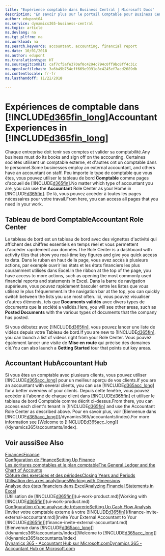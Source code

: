 ```yaml
---
title: "Expérience comptable dans Business Central | Microsoft Docs"
description: "En savoir plus sur le portail Comptable pour Business Central et le tableau de bord Comptable qui prend en charge les comptables internes et externes de la société du client."
author: edupont04
ms.service: dynamics365-business-central
ms.topic: article
ms.devlang: na
ms.tgt_pltfrm: na
ms.workload: na
ms.search.keywords: accountant, accounting, financial report
ms.date: 10/01/2018
ms.author: edupont
ms.translationtype: HT
ms.sourcegitcommit: caf7cf5afe370af0c4294c794c0ff9bc8ff4c31c
ms.openlocfilehash: 3a6b49b754eff669e9991e8c4245ef7acd2689db
ms.contentlocale: fr-fr
ms.lasthandoff: 11/22/2018

---
```

# <a name="accountant-experiences-in-included365finlongincludesd365finlongmdmd"></a><span data-ttu-id="1922a-103">Expériences de comptable dans [!INCLUDE[d365fin_long](includes/d365fin_long_md.md)]</span><span class="sxs-lookup"><span data-stu-id="1922a-103">Accountant Experiences in [!INCLUDE[d365fin_long](includes/d365fin_long_md.md)]</span></span>
<span data-ttu-id="1922a-104">Chaque entreprise doit tenir ses comptes et valider sa comptabilité.</span><span class="sxs-lookup"><span data-stu-id="1922a-104">Any business must do its books and sign off on the accounting.</span></span> <span data-ttu-id="1922a-105">Certaines sociétés utilisent un comptable externe, et d'autres ont un comptable dans le personnel.</span><span class="sxs-lookup"><span data-stu-id="1922a-105">Some businesses employ an external accountant, and others have an accountant on staff.</span></span> <span data-ttu-id="1922a-106">Peu importe le type de comptable que vous êtes, vous pouvez utiliser le tableau de bord **Comptable** comme pages d'accueil de [!INCLUDE[d365fin](includes/d365fin_md.md)].</span><span class="sxs-lookup"><span data-stu-id="1922a-106">No matter which type of accountant you are, you can use the **Accountant** Role Center as your Home in [!INCLUDE[d365fin](includes/d365fin_md.md)].</span></span> <span data-ttu-id="1922a-107">De là, vous pouvez accéder à toutes les pages nécessaires pour votre travail.</span><span class="sxs-lookup"><span data-stu-id="1922a-107">From here, you can access all pages that you need in your work.</span></span>  

## <a name="accountant-role-center"></a><span data-ttu-id="1922a-108">Tableau de bord Comptable</span><span class="sxs-lookup"><span data-stu-id="1922a-108">Accountant Role Center</span></span>
<span data-ttu-id="1922a-109">Le tableau de bord est un tableau de bord avec des vignettes d'activité qui affichent des chiffres essentiels en temps réel et vous permettent d'accéder rapidement aux données.</span><span class="sxs-lookup"><span data-stu-id="1922a-109">The Role Center is a dashboard with activity tiles that show you real-time key figures and give you quick access to data.</span></span> <span data-ttu-id="1922a-110">Dans le ruban en haut de la page, vous avez accès à plusieurs actions, par exemple ouvrir les états et les états financiers les plus couramment utilisés dans Excel.</span><span class="sxs-lookup"><span data-stu-id="1922a-110">In the ribbon at the top of the page, you have access to more actions, such as opening the most commonly used financial reports and statements in Excel.</span></span> <span data-ttu-id="1922a-111">Dans la barre de navigation supérieure, vous pouvez rapidement basculer entre les listes que vous utilisez le plus fréquemment.</span><span class="sxs-lookup"><span data-stu-id="1922a-111">In the navigation bar at the top, you can quickly switch between the lists you use most often.</span></span> <span data-ttu-id="1922a-112">Ici, vous pouvez visualiser d'autres éléments, tels que **Documents validés** avec divers types de documents que la société a validés.</span><span class="sxs-lookup"><span data-stu-id="1922a-112">Here, you will see other areas, such as **Posted Documents** with the various types of documents that the company has posted.</span></span>  

<span data-ttu-id="1922a-113">Si vous débutez avec [!INCLUDE[d365fin](includes/d365fin_md.md)], vous pouvez lancer une liste de vidéos depuis votre Tableau de bord.</span><span class="sxs-lookup"><span data-stu-id="1922a-113">If you are new to [!INCLUDE[d365fin](includes/d365fin_md.md)], you can launch a list of videos right from your Role Center.</span></span> <span data-ttu-id="1922a-114">Vous pouvez également lancer une visite de **Mise en route** qui précise des domaines clé.</span><span class="sxs-lookup"><span data-stu-id="1922a-114">You can also launch a **Getting Started** tour that points out key areas.</span></span>  

## <a name="accountant-hub"></a><span data-ttu-id="1922a-115">Accountant Hub</span><span class="sxs-lookup"><span data-stu-id="1922a-115">Accountant Hub</span></span>
<span data-ttu-id="1922a-116">Si vous êtes un comptable avec plusieurs clients, vous pouvez utiliser [!INCLUDE[d365acc_long](includes/d365acc_long_md.md)] pour un meilleur aperçu de vos clients.</span><span class="sxs-lookup"><span data-stu-id="1922a-116">If you are an accountant with several clients, you can use [!INCLUDE[d365acc_long](includes/d365acc_long_md.md)] for a better overview of your clients.</span></span> <span data-ttu-id="1922a-117">Depuis cette fenêtre, vous pouvez accéder à l'abonné de chaque client dans [!INCLUDE[d365fin](includes/d365fin_md.md)] et utiliser le tableau de bord Comptable comme décrit ci-dessus.</span><span class="sxs-lookup"><span data-stu-id="1922a-117">From there, you can access each client's tenant in [!INCLUDE[d365fin](includes/d365fin_md.md)] and use the Accountant Role Center as described above.</span></span> <span data-ttu-id="1922a-118">Pour en savoir plus, voir [Bienvenue dans [!INCLUDE[d365acc_long](includes/d365acc_long_md.md)]](/dynamics365/accountants/index).</span><span class="sxs-lookup"><span data-stu-id="1922a-118">For more information see [Welcome to [!INCLUDE[d365acc_long](includes/d365acc_long_md.md)]](/dynamics365/accountants/index).</span></span>  

## <a name="see-also"></a><span data-ttu-id="1922a-119">Voir aussi</span><span class="sxs-lookup"><span data-stu-id="1922a-119">See Also</span></span>
[<span data-ttu-id="1922a-120">Finances</span><span class="sxs-lookup"><span data-stu-id="1922a-120">Finance</span></span>](finance.md)  
[<span data-ttu-id="1922a-121">Configuration de Finance</span><span class="sxs-lookup"><span data-stu-id="1922a-121">Setting Up Finance</span></span>](finance-setup-finance.md)  
[<span data-ttu-id="1922a-122">Les écritures comptables et le plan comptable</span><span class="sxs-lookup"><span data-stu-id="1922a-122">The General Ledger and the Chart of Accounts</span></span>](finance-general-ledger.md)  
[<span data-ttu-id="1922a-123">Clôture des exercices et des périodes</span><span class="sxs-lookup"><span data-stu-id="1922a-123">Closing Years and Periods</span></span>](year-close-years-periods.md)  
[<span data-ttu-id="1922a-124">Utilisation des axes analytiques</span><span class="sxs-lookup"><span data-stu-id="1922a-124">Working with Dimensions</span></span>](finance-dimensions.md)  
[<span data-ttu-id="1922a-125">Analyse des états financiers dans Excel</span><span class="sxs-lookup"><span data-stu-id="1922a-125">Analyzing Financial Statements in Excel</span></span>](finance-analyze-excel.md)  
<span data-ttu-id="1922a-126">[Utilisation de [!INCLUDE[d365fin](includes/d365fin_md.md)]](ui-work-product.md)</span><span class="sxs-lookup"><span data-stu-id="1922a-126">[Working with [!INCLUDE[d365fin](includes/d365fin_md.md)]](ui-work-product.md)</span></span>  
[<span data-ttu-id="1922a-127">Configuration d'une analyse de trésorerie</span><span class="sxs-lookup"><span data-stu-id="1922a-127">Setting Up Cash Flow Analysis</span></span>](finance-setup-cash-flow-analyses.md)  
<span data-ttu-id="1922a-128">[Inviter votre comptable externe à votre [!INCLUDE[d365fin](includes/d365fin_md.md)]](finance-invite-external-accountant.md)</span><span class="sxs-lookup"><span data-stu-id="1922a-128">[Invite Your External Accountant to Your [!INCLUDE[d365fin](includes/d365fin_md.md)]](finance-invite-external-accountant.md)</span></span>  
<span data-ttu-id="1922a-129">[Bienvenue dans [!INCLUDE[d365acc_long](includes/d365acc_long_md.md)]](/dynamics365/accountants/index)</span><span class="sxs-lookup"><span data-stu-id="1922a-129">[Welcome to [!INCLUDE[d365acc_long](includes/d365acc_long_md.md)]](/dynamics365/accountants/index)</span></span>  
[<span data-ttu-id="1922a-130">Dynamics 365 - Accountant Hub sur Microsoft.com</span><span class="sxs-lookup"><span data-stu-id="1922a-130">Dynamics 365 - Accountant Hub on Microsoft.com</span></span>](https://www.microsoft.com/en-us/dynamics365/financial-insights-for-accountants)  

